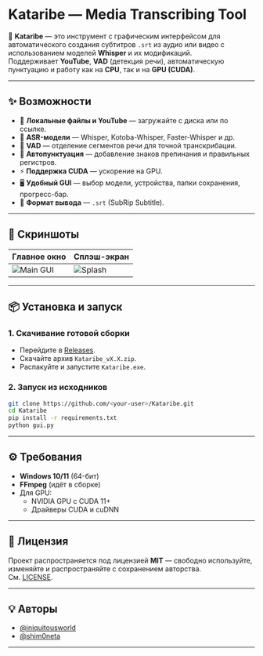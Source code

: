 # Kataribe — Media Transcribing Tool

🚀 **Kataribe** — это инструмент с графическим интерфейсом для автоматического создания субтитров `.srt` из аудио или видео с использованием моделей **Whisper** и их модификаций.  
Поддерживает **YouTube**, **VAD** (детекция речи), автоматическую пунктуацию и работу как на **CPU**, так и на **GPU (CUDA)**.

---

## ✨ Возможности
- 🎥 **Локальные файлы и YouTube** — загружайте с диска или по ссылке.
- 🤖 **ASR-модели** — Whisper, Kotoba-Whisper, Faster-Whisper и др.
- 🎯 **VAD** — отделение сегментов речи для точной транскрибации.
- 📝 **Автопунктуация** — добавление знаков препинания и правильных регистров.
- ⚡ **Поддержка CUDA** — ускорение на GPU.
- 🖥 **Удобный GUI** — выбор модели, устройства, папки сохранения, прогресс-бар.
- 💬 **Формат вывода** — `.srt` (SubRip Subtitle).

---

## 📸 Скриншоты
| Главное окно | Сплэш-экран |
|--------------|-------------|
| ![Main GUI](docs/gui.png) | ![Splash](docs/splash.png) |

---

## 📦 Установка и запуск

### 1. Скачивание готовой сборки
- Перейдите в [Releases](https://github.com/`<your-user>`/Kataribe/releases).
- Скачайте архив `Kataribe_vX.X.zip`.
- Распакуйте и запустите `Kataribe.exe`.

### 2. Запуск из исходников
```bash
git clone https://github.com/<your-user>/Kataribe.git
cd Kataribe
pip install -r requirements.txt
python gui.py
```

---

## ⚙ Требования
- **Windows 10/11** (64-бит)
- **FFmpeg** (идёт в сборке)
- Для GPU:
  - NVIDIA GPU с CUDA 11+
  - Драйверы CUDA и cuDNN

---

## 📜 Лицензия
Проект распространяется под лицензией **MIT** — свободно используйте, изменяйте и распространяйте с сохранением авторства.  
См. [LICENSE](LICENSE).

---

## 💡 Авторы
- [@iniquitousworld](https://github.com/iniquitousworld)  
- [@shim0neta](https://github.com/shim0neta)  

---
